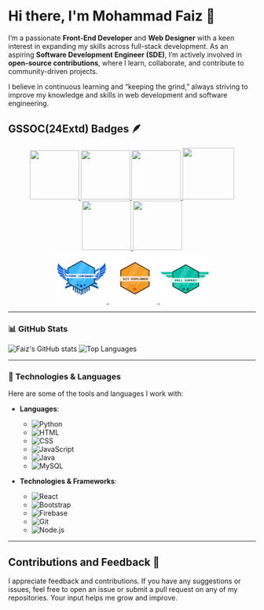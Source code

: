 # Hi there, I'm Mohammad Faiz 👋

I’m a passionate **Front-End Developer** and **Web Designer** with a keen interest in expanding my skills across full-stack development. As an aspiring **Software Development Engineer (SDE)**, I’m actively involved in **open-source contributions**, where I learn, collaborate, and contribute to community-driven projects. 

I believe in continuous learning and “keeping the grind,” always striving to improve my knowledge and skills in web development and software engineering.

## GSSOC(24Extd) Badges 🪶
<div style='display:flex; align-items:center; gap: 10px;' align='center'><a href="https://gssoc.girlscript.tech/leaderboard?year=2024Extd&username=Mohd-FaiZ-Jr">
<img src="https://raw.githubusercontent.com/GSSoC24/Postman-Challenge/main/docs/assets/Postman%20White.png" width="100px" height="100px" />
  <img src="https://raw.githubusercontent.com/GSSoC24/Postman-Challenge/main/docs/assets/1.png" width="100px" height="100px" />
  <img src="https://raw.githubusercontent.com/GSSoC24/Postman-Challenge/main/docs/assets/2.png" width="100px" height="100px" />
  <img src="https://raw.githubusercontent.com/GSSoC24/Postman-Challenge/main/docs/assets/6.png" width="105px" height="105px" />
  <img src="https://raw.githubusercontent.com/GSSoC24/Postman-Challenge/main/docs/assets/7.png" width="100px" height="100px" />
  <img src="https://raw.githubusercontent.com/GSSoC24/Postman-Challenge/main/docs/assets/8.png" width="100px" height="100px" /><br>
  <img src="https://raw.githubusercontent.com/GSSoC24/Contributor/refs/heads/main/assets/Code%20Luminary.png" width="105px" height="105px" />
  <img src="https://raw.githubusercontent.com/GSSoC24/Contributor/refs/heads/main/assets/Git%20Explorer.png" width="100px" height="100px" />
  <img src="https://raw.githubusercontent.com/GSSoC24/Contributor/refs/heads/main/assets/Pull%20Expert.png" width="100px" height="100px" /></a>
</div>
</details>

</div>

---

### 📊 GitHub Stats
![Faiz's GitHub stats](https://github-readme-stats.vercel.app/api?username=Mohd-FaiZ-Jr&show_icons=true&theme=radical)
![Top Languages](https://github-readme-stats.vercel.app/api/top-langs/?username=Mohd-FaiZ-Jr&layout=compact&theme=radical)

---

### 🔧 Technologies & Languages

Here are some of the tools and languages I work with:

- **Languages**: 
  - ![Python](https://img.shields.io/badge/-Python-333?style=flat&logo=python&logoColor=ffdd54)
  - ![HTML](https://img.shields.io/badge/-HTML-333?style=flat&logo=html5)
  - ![CSS](https://img.shields.io/badge/-CSS-333?style=flat&logo=css3&logoColor=264de4)
  - ![JavaScript](https://img.shields.io/badge/-JavaScript-333?style=flat&logo=javascript)
  - ![Java](https://img.shields.io/badge/-Java-333?style=flat&logo=java)
  - ![MySQL](https://img.shields.io/badge/-MySQL-333?style=flat&logo=mysql&logoColor=white)

- **Technologies & Frameworks**:
  - ![React](https://img.shields.io/badge/-React-333?style=flat&logo=react)
  - ![Bootstrap](https://img.shields.io/badge/-Bootstrap-333?style=flat&logo=bootstrap)
  - ![Firebase](https://img.shields.io/badge/-Firebase-333?style=flat&logo=firebase)
  - ![Git](https://img.shields.io/badge/-Git-333?style=flat&logo=git)
  - ![Node.js](https://img.shields.io/badge/-Node.js-333?style=flat&logo=node.js)
  
---

## Contributions and Feedback 🙌

I appreciate feedback and contributions. If you have any suggestions or issues, feel free to open an issue or submit a pull request on any of my repositories. Your input helps me grow and improve.

